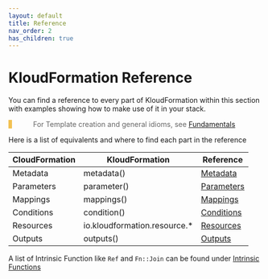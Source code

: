 ```yaml
---
layout: default
title: Reference
nav_order: 2
has_children: true
---
```

<script src="https://unpkg.com/kotlin-playground@1" data-selector=".kotlin"></script>
<style>
blockquote{
    color: #666;
    margin: 0;
    padding-left: 3em;
    border-left: 0.5em #f2c152 solid;
}
</style>


# KloudFormation Reference

You can find a reference to every part of KloudFormation within this section with examples showing how to make use of it in your stack.

> For Template creation and general idioms, see [Fundamentals](./fundamentals.html)

Here is a list of equivalents and where to find each part in the reference

| CloudFormation | KloudFormation | Reference |
|---|---|---|
|Metadata|metadata()|[Metadata](./metadata.html)|
|Parameters|parameter<T>()|[Parameters](./parameters.html)|
|Mappings|mappings()|[Mappings](./mappings.html)|
|Conditions|condition()|[Conditions](./conditions.html)|
|Resources|io.kloudformation.resource.*|[Resources](./resources.html)|
|Outputs|outputs()|[Outputs](./outputs.html)|

A list of Intrinsic Function like `Ref` and `Fn::Join` can be found under [Intrinsic Functions](./functions/functions.html)




